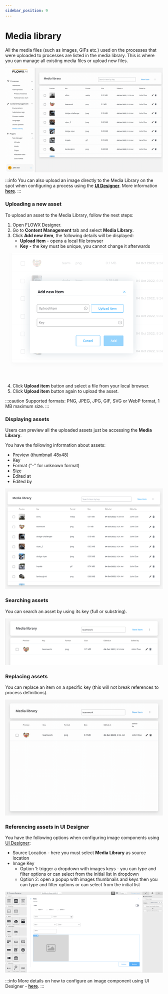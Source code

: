 ```yaml
---
sidebar_position: 9
---
```


# Media library

All the media files (such as images, GIFs etc.) used on the processes that were uploaded to processes are listed in the media library. This is where you can manage all existing media files or upload new files.

![](../../../../../../release-notes/img/media_library.gif)

:::info
You can also upload an image directly to the Media Library on the spot when configuring a process using the [**UI Designer**](../../../../building-blocks/ui-designer). More information [**here**](../../../../building-blocks/ui-designer/ui-component-types/image#media-library).
:::

### Uploading a new asset

To upload an asset to the Media Library, follow the next steps:

1. Open FLOWX Designer.
2. Go to **Content Management** tab and select **Media Library**.
3. Click **Add new item**, the following details will be displayed:
    * **Upload item** - opens a local file browser
    * **Key** - the key must be unique, you cannot change it afterwards

![](../../../../building-blocks/ui-designer/img/media_library_add_new.png)

4. Click **Upload item** button and select a file from your local browser.
5. Click **Upload item** button again to upload the asset.

:::caution
Supported formats: PNG, JPEG, JPG, GIF, SVG or WebP format, 1 MB maximum size.
:::

### Displaying assets

Users can preview all the uploaded assets just be accessing the **Media Library**.

You have the following information about assets:

* Preview (thumbnail 48x48)
* Key
* Format ("-" for unknown format)
* Size
* Edited at 
* Edited by

![](../../../img/media_library_preview.png)

### Searching assets

You can search an asset by using its key (full or substring).

![](../../../img/search_asset.png)

### Replacing assets

You can replace an item on a specific key (this will not break references to process definitions).

![](../../../img/replace_asset.gif)

### Referencing assets in UI Designer

You have the following options when configuring image components using [UI Designer](../../../../building-blocks/ui-designer):

* Source Location - here you must select **Media Library** as source location 
* Image Key  
    * Option 1: trigger a dropdown with images keys - you can type and filter options or can select from the initial list in dropdown 
    * Option 2: open a popup with images thumbnails and keys then you can type and filter options or can select from the initial list

![](../../../img/media_library_options.png)

:::info
More details on how to configure an image component using UI Designer - [**here**](../../../../building-blocks/ui-designer/ui-component-types/image).
:::
